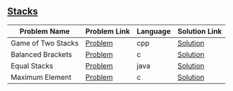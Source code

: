 ## [Stacks](https://www.hackerrank.com/domains/data-structures/stacks)

| Problem Name       | Problem Link                                                                | Language | Solution Link                        |
|--------------------|-----------------------------------------------------------------------------|----------|--------------------------------------|
| Game of Two Stacks | [Problem](https://www.hackerrank.com/challenges/game-of-two-stacks/problem) | cpp      | [Solution](./game-of-two-stacks.cpp) |
| Balanced Brackets  | [Problem](https://www.hackerrank.com/challenges/balanced-brackets/problem)  | c        | [Solution](./balanced-brackets.c)    |
| Equal Stacks       | [Problem](https://www.hackerrank.com/challenges/equal-stacks/problem)       | java     | [Solution](./equal-stacks.java)      |
| Maximum Element    | [Problem](https://www.hackerrank.com/challenges/maximum-element/problem)    | c        | [Solution](./maximum-element.c)      |

